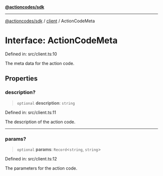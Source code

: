 [**@actioncodes/sdk**](../../README.md)

***

[@actioncodes/sdk](../../modules.md) / [client](../README.md) / ActionCodeMeta

# Interface: ActionCodeMeta

Defined in: src/client.ts:10

The meta data for the action code.

## Properties

### description?

> `optional` **description**: `string`

Defined in: src/client.ts:11

The description of the action code.

***

### params?

> `optional` **params**: `Record`\<`string`, `string`\>

Defined in: src/client.ts:12

The parameters for the action code.
